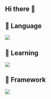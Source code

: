 ## Hi there 👋

<!--
**MrEnergetico/MrEnergetico** is a ✨ _special_ ✨ repository because its `README.md` (this file) appears on your GitHub profile.

Here are some ideas to get you started:

- 🔭 I’m currently working on ...
- 🌱 I’m currently learning ...
- 👯 I’m looking to collaborate on ...
- 🤔 I’m looking for help with ...
- 💬 Ask me about ...
- 📫 How to reach me: ...
- 😄 Pronouns: ...
- ⚡ Fun fact: ...
-->

## 🚀 Language

[![](https://skillicons.dev/icons?i=html,css,js,ts,java,php,py)]()


## 📕 Learning

[![](https://skillicons.dev/icons?i=c,cs,cpp,kotlin)]()


## 🏓 Framework

[![](https://skillicons.dev/icons?i=bootstrap,nextjs,react,vite,vue)]()
